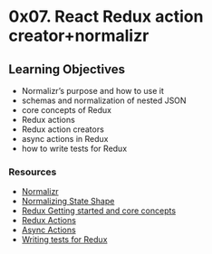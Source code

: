 # 0x07. React Redux action creator+normalizr

## Learning Objectives

- Normalizr’s purpose and how to use it
- schemas and normalization of nested JSON
- core concepts of Redux
- Redux actions
- Redux action creators
- async actions in Redux
- how to write tests for Redux

### Resources

- [Normalizr](https://github.com/paularmstrong/normalizr)
- [Normalizing State Shape](https://redux.js.org/usage/structuring-reducers/normalizing-state-shape)
- [Redux Getting started and core concepts](https://redux.js.org/introduction/getting-started)
- [Redux Actions](https://redux.js.org/tutorials/fundamentals/part-2-concepts-data-flow)
- [Async Actions](https://redux.js.org/tutorials/fundamentals/part-6-async-logic)
- [Writing tests for Redux](https://redux.js.org/usage/writing-tests)
